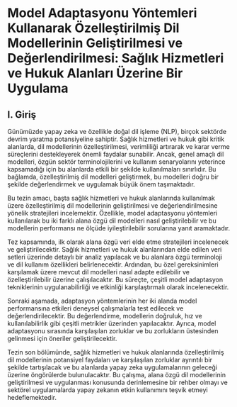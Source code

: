 # Model Adaptasyonu Yöntemleri Kullanarak Özelleştirilmiş Dil Modellerinin Geliştirilmesi ve Değerlendirilmesi: Sağlık Hizmetleri ve Hukuk Alanları Üzerine Bir Uygulama

## I. Giriş

Günümüzde yapay zeka ve özellikle doğal dil işleme (NLP), birçok sektörde devrim yaratma potansiyeline sahiptir. Sağlık hizmetleri ve hukuk gibi kritik alanlarda, dil modellerinin özelleştirilmesi, verimliliği artırarak ve karar verme süreçlerini destekleyerek önemli faydalar sunabilir. Ancak, genel amaçlı dil modelleri, özgün sektör terminolojilerini ve kullanım senaryolarını yeterince kapsamadığı için bu alanlarda etkili bir şekilde kullanılmaları sınırlıdır. Bu bağlamda, özelleştirilmiş dil modelleri geliştirmek, bu modelleri doğru bir şekilde değerlendirmek ve uygulamak büyük önem taşımaktadır.

Bu tezin amacı, başta sağlık hizmetleri ve hukuk alanlarında kullanılmak üzere özelleştirilmiş dil modellerinin geliştirilmesi ve değerlendirilmesine yönelik stratejileri incelemektir. Özellikle, model adaptasyonu yöntemleri kullanılarak bu iki farklı alana özgü dil modelleri nasıl geliştirilebilir ve bu modellerin performansı ne ölçüde iyileştirilebilir sorularına yanıt aramaktadır.

Tez kapsamında, ilk olarak alana özgü veri elde etme stratejileri incelenecek ve geliştirilecektir. Sağlık hizmetleri ve hukuk alanlarından elde edilen veri setleri üzerinde detaylı bir analiz yapılacak ve bu alanlara özgü terminoloji ve dil kullanım özellikleri belirlenecektir. Ardından, bu özel gereksinimleri karşılamak üzere mevcut dil modelleri nasıl adapte edilebilir ve özelleştirilebilir üzerine çalışılacaktır. Bu süreçte, çeşitli model adaptasyon tekniklerinin uygulanabilirliği ve etkinliği karşılaştırmalı olarak incelenecektir.

Sonraki aşamada, adaptasyon yöntemlerinin her iki alanda model performansına etkileri deneysel çalışmalarla test edilecek ve değerlendirilecektir. Bu değerlendirme, modellerin doğruluk, hız ve kullanılabilirlik gibi çeşitli metrikler üzerinden yapılacaktır. Ayrıca, model adaptasyonu sırasında karşılaşılan zorluklar ve bu zorlukların üstesinden gelinmesi için öneriler geliştirilecektir.

Tezin son bölümünde, sağlık hizmetleri ve hukuk alanlarında özelleştirilmiş dil modellerinin potansiyel faydaları ve karşılaşılan zorluklar ayrıntılı bir şekilde tartışılacak ve bu alanlarda yapay zeka uygulamalarının geleceği üzerine öngörülerde bulunulacaktır. Bu çalışma, alana özgü dil modellerinin geliştirilmesi ve uygulanması konusunda derinlemesine bir rehber olmayı ve sektörel uygulamalarda yapay zekanın etkin kullanımını teşvik etmeyi hedeflemektedir.

